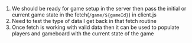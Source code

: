 1. We should be ready for game setup in the server then pass the initial or current game state in the fetch(`/game/${gameId}`) in client.js
2. Need to test the type of data I get back in that fetch routine
3. Once fetch is working with valid data then it can be used to populate players and gameboard with the current state of the game

